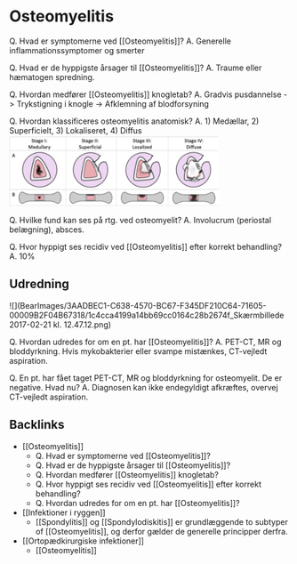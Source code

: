# Osteomyelitis
Q. Hvad er symptomerne ved [[Osteomyelitis]]?
A. Generelle inflammationssymptomer og smerter

Q. Hvad er de hyppigste årsager til [[Osteomyelitis]]?
A. Traume eller hæmatogen spredning.

Q. Hvordan medfører [[Osteomyelitis]] knogletab?
A. Gradvis pusdannelse -> Trykstigning i knogle -> Afklemning af blodforsyning

Q. Hvordan klassificeres osteomyelitis anatomisk?
A. 1) Medællar, 2) Superficielt, 3) Lokaliseret, 4) Diffus
![](BearImages/345F9144-30D9-49AB-8429-3BAF1CD667F6-71605-00009B8AD5D0CC70/A20B4EC6-4925-4C5C-A1D3-68781C98C521.png)

Q. Hvilke fund kan ses på rtg. ved osteomyelit?
A. Involucrum (periostal belægning), absces.

Q. Hvor hyppigt ses recidiv ved [[Osteomyelitis]] efter korrekt behandling?
A. 10%

## Udredning
![](BearImages/3AADBEC1-C638-4570-BC67-F345DF210C64-71605-00009B2F04B67318/1c4cca4199a14bb69cc0164c28b2674f_Skærmbillede 2017-02-21 kl. 12.47.12.png)

Q. Hvordan udredes for om en pt. har [[Osteomyelitis]]?
A. PET-CT, MR og bloddyrkning. Hvis mykobakterier eller svampe mistænkes, CT-vejledt aspiration.

Q. En pt. har fået taget PET-CT, MR og bloddyrkning for osteomyelit. De er negative. Hvad nu?
A. Diagnosen kan ikke endegyldigt afkræftes, overvej CT-vejledt aspiration.

## Backlinks
* [[Osteomyelitis]]
	* Q. Hvad er symptomerne ved [[Osteomyelitis]]?
	* Q. Hvad er de hyppigste årsager til [[Osteomyelitis]]?
	* Q. Hvordan medfører [[Osteomyelitis]] knogletab?
	* Q. Hvor hyppigt ses recidiv ved [[Osteomyelitis]] efter korrekt behandling?
	* Q. Hvordan udredes for om en pt. har [[Osteomyelitis]]?
* [[Infektioner i ryggen]]
	* [[Spondylitis]] og [[Spondylodiskitis]] er grundlæggende to subtyper of [[Osteomyelitis]], og derfor gælder de generelle principper derfra.
* [[Ortopædkirurgiske infektioner]]
	* [[Osteomyelitis]]

<!-- #anki/tag/med/Orto #anki/deck/Medicine -->

<!-- {BearID:6B7614D1-9725-4065-B29A-9F2415D01CA1-71605-00009B2478EA8C1E} -->
